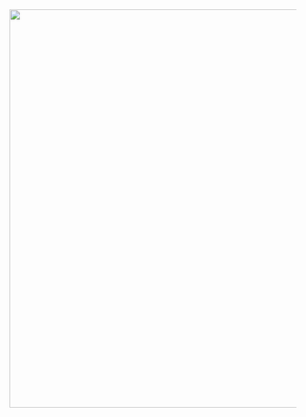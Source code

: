 <div align="center">
  <img src="https://github.com/user-attachments/assets/3fe3b70f-372b-47fa-aa0a-9f6c5d0ac4d9.png" width="700px">
</div>
